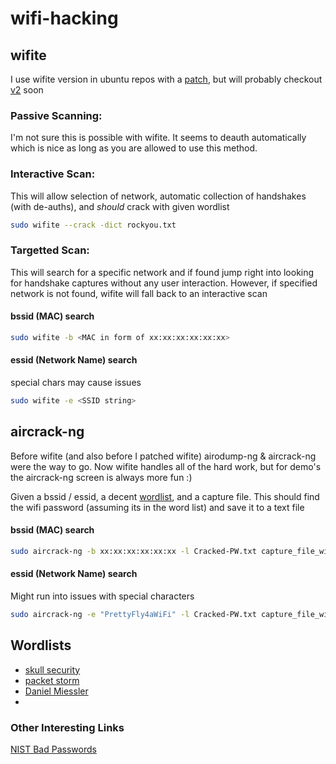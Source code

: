 # wifi-hacking


## wifite
I use wifite version in ubuntu repos with a [patch](https://github.com/robsouth84/wifite/blob/master/wifite.py), but will probably checkout [v2](https://github.com/derv82/wifite2) soon 


### Passive Scanning:
I'm not sure this is possible with wifite. It seems to deauth automatically which is nice as long as you are allowed to use this method.

### Interactive Scan:
This will allow selection of network, automatic collection of handshakes (with de-auths), and *should* crack with given wordlist 
```bash
sudo wifite --crack -dict rockyou.txt
```




### Targetted Scan:
This will search for a specific network and if found jump right into looking for handshake captures without any user interaction.  However, if specified network is not found, wifite will fall back to an interactive scan

#### bssid (MAC) search
```bash
sudo wifite -b <MAC in form of xx:xx:xx:xx:xx:xx>
```
#### essid (Network Name) search
special chars may cause issues
```bash
sudo wifite -e <SSID string>
```




## aircrack-ng 
Before wifite (and also before I patched wifite) airodump-ng & aircrack-ng were the way to go.  Now wifite handles all of the hard work, but for demo's the aircrack-ng screen is always more fun :)

Given a bssid / essid, a decent [wordlist](https://github.com/robsouth84/wifi-hacking/blob/master/README.md#wordlists), and a capture file.  This should find the wifi password (assuming its in the word list) and save it to a text file

#### bssid (MAC) search
```bash
sudo aircrack-ng -b xx:xx:xx:xx:xx:xx -l Cracked-PW.txt capture_file_with_handshake.cap -w rockyou.txt 
```

#### essid (Network Name) search
Might run into issues with special characters
```bash
sudo aircrack-ng -e "PrettyFly4aWiFi" -l Cracked-PW.txt capture_file_with_handshake.cap -w rockyou.txt 
```



## Wordlists

* [skull security](https://wiki.skullsecurity.org/Passwords)
* [packet storm](https://packetstormsecurity.com/Crackers/wordlists/)
* [Daniel Miessler](https://github.com/danielmiessler/SecLists/tree/master/Passwords)
* 

### Other Interesting Links
[NIST Bad Passwords](https://cry.github.io/nbp/)
